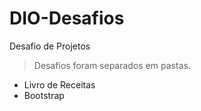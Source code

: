# DIO-Desafios
Desafio de Projetos

> Desafios foram separados em pastas.

- Livro de Receitas
- Bootstrap
